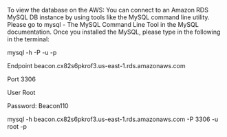 To view the database on the AWS:
You can connect to an Amazon RDS MySQL DB instance by using tools like the MySQL command line utility. 
Please go to mysql - The MySQL Command Line Tool in the MySQL documentation. 
Once you installed the MySQL, please type in the following in the terminal:

mysql -h <endpoint> -P <Port> -u <user> -p
  
Endpoint  beacon.cx82s6pkrof3.us-east-1.rds.amazonaws.com

Port  3306

User  Root

Password: Beacon110

mysql -h beacon.cx82s6pkrof3.us-east-1.rds.amazonaws.com -P 3306 -u root -p

